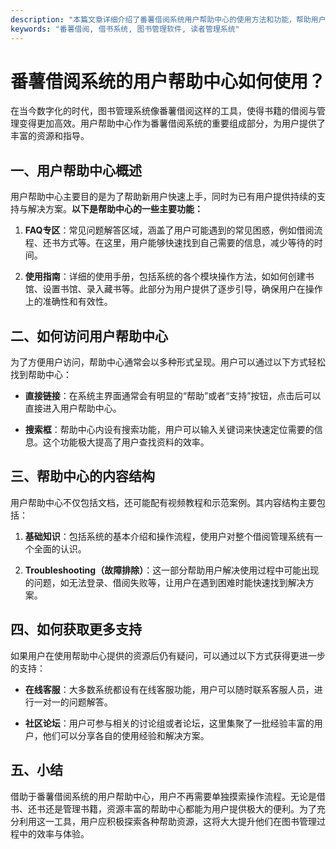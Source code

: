 ```yaml
---
description: "本篇文章详细介绍了番薯借阅系统用户帮助中心的使用方法和功能，帮助用户更好地了解和利用该系统。"
keywords: "番薯借阅, 借书系统, 图书管理软件, 读者管理系统"
---
```

# 番薯借阅系统的用户帮助中心如何使用？

在当今数字化的时代，图书管理系统像番薯借阅这样的工具，使得书籍的借阅与管理变得更加高效。用户帮助中心作为番薯借阅系统的重要组成部分，为用户提供了丰富的资源和指导。

## 一、用户帮助中心概述

用户帮助中心主要目的是为了帮助新用户快速上手，同时为已有用户提供持续的支持与解决方案。**以下是帮助中心的一些主要功能：**

1. **FAQ专区**：常见问题解答区域，涵盖了用户可能遇到的常见困惑，例如借阅流程、还书方式等。在这里，用户能够快速找到自己需要的信息，减少等待的时间。
   
2. **使用指南**：详细的使用手册，包括系统的各个模块操作方法，如如何创建书馆、设置书馆、录入藏书等。此部分为用户提供了逐步引导，确保用户在操作上的准确性和有效性。

## 二、如何访问用户帮助中心

为了方便用户访问，帮助中心通常会以多种形式呈现。用户可以通过以下方式轻松找到帮助中心：

- **直接链接**：在系统主界面通常会有明显的“帮助”或者“支持”按钮，点击后可以直接进入用户帮助中心。
  
- **搜索框**：帮助中心内设有搜索功能，用户可以输入关键词来快速定位需要的信息。这个功能极大提高了用户查找资料的效率。

## 三、帮助中心的内容结构

用户帮助中心不仅包括文档，还可能配有视频教程和示范案例。其内容结构主要包括：

1. **基础知识**：包括系统的基本介绍和操作流程，使用户对整个借阅管理系统有一个全面的认识。

2. **Troubleshooting（故障排除）**：这一部分帮助用户解决使用过程中可能出现的问题，如无法登录、借阅失败等，让用户在遇到困难时能快速找到解决方案。

## 四、如何获取更多支持

如果用户在使用帮助中心提供的资源后仍有疑问，可以通过以下方式获得更进一步的支持：

- **在线客服**：大多数系统都设有在线客服功能，用户可以随时联系客服人员，进行一对一的问题解答。
  
- **社区论坛**：用户可参与相关的讨论组或者论坛，这里集聚了一批经验丰富的用户，他们可以分享各自的使用经验和解决方案。

## 五、小结

借助于番薯借阅系统的用户帮助中心，用户不再需要单独摸索操作流程。无论是借书、还书还是管理书籍，资源丰富的帮助中心都能为用户提供极大的便利。为了充分利用这一工具，用户应积极探索各种帮助资源，这将大大提升他们在图书管理过程中的效率与体验。
